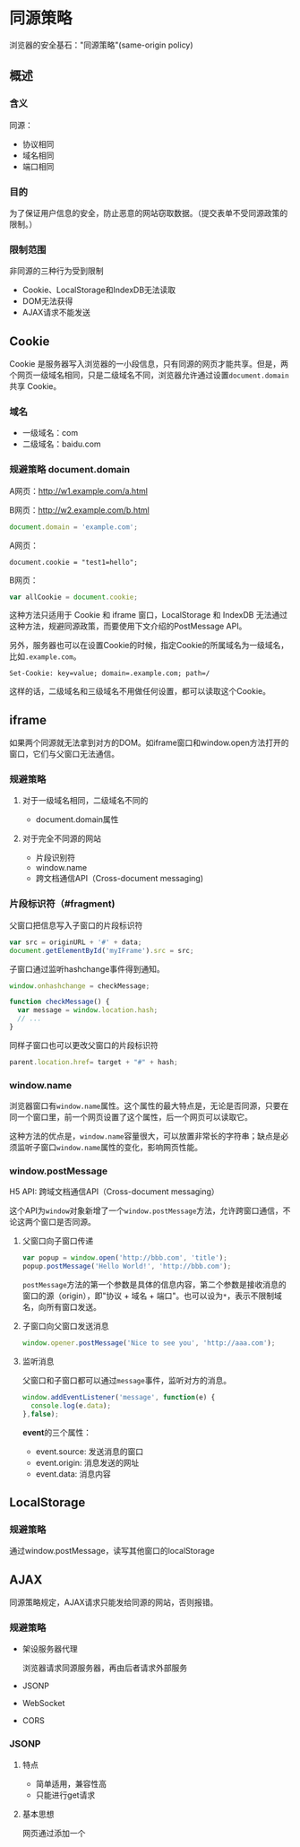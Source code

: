 # 同源策略

浏览器的安全基石："同源策略"(same-origin policy)

## 概述

### 含义

同源：

* 协议相同
* 域名相同
* 端口相同

### 目的

为了保证用户信息的安全，防止恶意的网站窃取数据。（提交表单不受同源政策的限制。）

### 限制范围

非同源的三种行为受到限制

* Cookie、LocalStorage和IndexDB无法读取
* DOM无法获得
* AJAX请求不能发送

## Cookie

Cookie 是服务器写入浏览器的一小段信息，只有同源的网页才能共享。但是，两个网页一级域名相同，只是二级域名不同，浏览器允许通过设置`document.domain`共享 Cookie。

### 域名

* 一级域名：com
* 二级域名：baidu.com

### 规避策略 document.domain

A网页：http://w1.example.com/a.html

B网页：http://w2.example.com/b.html

```js
document.domain = 'example.com';
```

A网页：

```
document.cookie = "test1=hello";
```

B网页：

```js
var allCookie = document.cookie;
```

这种方法只适用于 Cookie 和 iframe 窗口，LocalStorage 和 IndexDB 无法通过这种方法，规避同源政策，而要使用下文介绍的PostMessage API。

另外，服务器也可以在设置Cookie的时候，指定Cookie的所属域名为一级域名，比如`.example.com`。

```http
Set-Cookie: key=value; domain=.example.com; path=/
```

这样的话，二级域名和三级域名不用做任何设置，都可以读取这个Cookie。

## iframe

如果两个同源就无法拿到对方的DOM。如iframe窗口和window.open方法打开的窗口，它们与父窗口无法通信。

### 规避策略

1. 对于一级域名相同，二级域名不同的
   * document.domain属性

2. 对于完全不同源的网站
   * 片段识别符
   * window.name
   * 跨文档通信API（Cross-document messaging)

### 片段标识符（#fragment)

父窗口把信息写入子窗口的片段标识符

```js
var src = originURL + '#' + data;
document.getElementById('myIFrame').src = src;
```

子窗口通过监听hashchange事件得到通知。

```js
window.onhashchange = checkMessage;

function checkMessage() {
  var message = window.location.hash;
  // ...
}
```

同样子窗口也可以更改父窗口的片段标识符

```js
parent.location.href= target + "#" + hash;
```

### window.name

浏览器窗口有`window.name`属性。这个属性的最大特点是，无论是否同源，只要在同一个窗口里，前一个网页设置了这个属性，后一个网页可以读取它。

这种方法的优点是，`window.name`容量很大，可以放置非常长的字符串；缺点是必须监听子窗口`window.name`属性的变化，影响网页性能。

### window.postMessage

H5 API: 跨域文档通信API（Cross-document messaging）

这个API为`window`对象新增了一个`window.postMessage`方法，允许跨窗口通信，不论这两个窗口是否同源。

1. 父窗口向子窗口传递

   ```javascript
   var popup = window.open('http://bbb.com', 'title');
   popup.postMessage('Hello World!', 'http://bbb.com');
   ```

   `postMessage`方法的第一个参数是具体的信息内容，第二个参数是接收消息的窗口的源（origin），即"协议 + 域名 + 端口"。也可以设为`*`，表示不限制域名，向所有窗口发送。

2. 子窗口向父窗口发送消息

   ```javascript
   window.opener.postMessage('Nice to see you', 'http://aaa.com');
   ```

3. 监听消息

   父窗口和子窗口都可以通过`message`事件，监听对方的消息。

   ```javascript
   window.addEventListener('message', function(e) {
     console.log(e.data);
   },false);
   ```

   **event**的三个属性：

   * event.source: 发送消息的窗口
   * event.origin: 消息发送的网址
   * event.data: 消息内容

## LocalStorage

### 规避策略

通过window.postMessage，读写其他窗口的localStorage

## AJAX

同源策略规定，AJAX请求只能发给同源的网站，否则报错。

### 规避策略

* 架设服务器代理

  浏览器请求同源服务器，再由后者请求外部服务

* JSONP

* WebSocket

* CORS

### JSONP

1. 特点

   * 简单适用，兼容性高
   * 只能进行get请求

2. 基本思想

   网页通过添加一个<script>元素，向服务器请求JSON数据，这种做法不受同源政策限制；服务器收到请求后，将数据放在一个指定名字的回调函数里传回来。

3. 实现

   ```javascript
   function addScriptTag(src) {
     var script = document.createElement('script');
     script.setAttribute("type","text/javascript");
     script.src = src;
     document.body.appendChild(script);
   }
   
   window.onload = function () {
     addScriptTag('http://example.com/ip?callback=foo');
   }
   
   function foo(data) {
     console.log('Your public IP address is: ' + data.ip);
   };
   ```

   由于<script>元素请求的脚本，直接作为代码运行。这时，只要浏览器定义了`foo`函数，该函数就会立即调用。作为参数的JSON数据被视为JavaScript对象，而不是字符串，因此避免了使用`JSON.parse`的步骤。

### WebSocket

WebSocket是一种通信协议，使用`ws://`（非加密）和`wss://`（加密）作为协议前缀。该协议不实行同源政策，只要服务器支持，就可以通过它进行跨源通信。

### CORS

CORS是跨源资源分享（Cross-Origin Resource Sharing）的缩写。它是W3C标准，是跨源AJAX请求的根本解决方法。相比JSONP只能发`GET`请求，CORS允许任何类型的请求。

